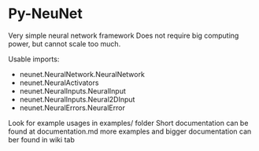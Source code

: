 # Py-NeuNet
Very simple neural network framework
Does not require big computing power, but
cannot scale too much.

Usable imports:
* neunet.NeuralNetwork.NeuralNetwork
* neunet.NeuralActivators
* neunet.NeuralInputs.NeuralInput
* neunet.NeuralInputs.Neural2DInput
* neunet.NeuralErrors.NeuralError

Look for example usages in examples/ folder
Short documentation can be found at documentation.md
more examples and bigger documentation can ber found in wiki tab
